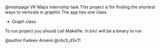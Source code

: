 @mainpage VK Maps internship task
This project is for finding the shortest ways to verticels in graph\n
The app has one class
 * Graph class

To run project you should call Makefile. In bin/ will be a binary to run

@author Fadeev Arsenii @r4v3_d3v11
